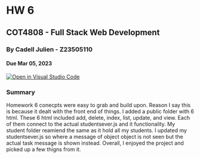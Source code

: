 # HW 6
## COT4808 - Full Stack Web Development
### By Cadell Julien - Z23505110
#### Due Mar 05, 2023

[![Open in Visual Studio Code](https://classroom.github.com/assets/open-in-vscode-c66648af7eb3fe8bc4f294546bfd86ef473780cde1dea487d3c4ff354943c9ae.svg)](https://classroom.github.com/online_ide?assignment_repo_id=10337127&assignment_repo_type=AssignmentRepo)

### Summary
Homework 6 conecpts were easy to grab and build upon. Reason I say this is because it dealt with the front end of things. I added a public folder with 6 html. These 6 html included add, delete, index, list, update, and view. Each of them connect to the actual studentsever.js and it functionality. My student folder reamiend the same as it hold all my students.  I updated my studentsever.js so where a message of object object is not seen but the actual task message is shown instead. Overall, I enjoyed the project and picked up a few thigns from it.    
